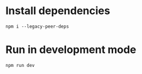 # Install dependencies 
```
npm i --legacy-peer-deps
```

# Run in development mode

```
npm run dev
```